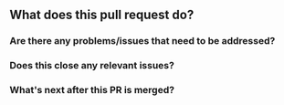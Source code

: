 ## What does this pull request do?



### Are there any problems/issues that need to be addressed?



### Does this close any relevant issues?



### What's next after this PR is merged?

